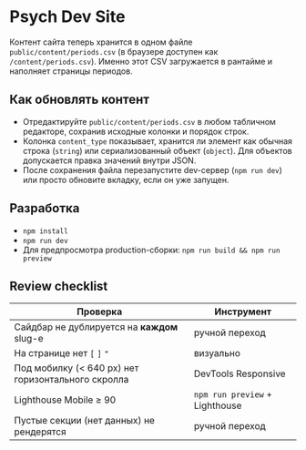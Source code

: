 # Psych Dev Site

Контент сайта теперь хранится в одном файле `public/content/periods.csv` (в браузере доступен как `/content/periods.csv`). Именно этот CSV загружается в рантайме и наполняет страницы периодов.

## Как обновлять контент
- Отредактируйте `public/content/periods.csv` в любом табличном редакторе, сохранив исходные колонки и порядок строк.
- Колонка `content_type` показывает, хранится ли элемент как обычная строка (`string`) или сериализованный объект (`object`). Для объектов допускается правка значений внутри JSON.
- После сохранения файла перезапустите dev-сервер (`npm run dev`) или просто обновите вкладку, если он уже запущен.

## Разработка
- `npm install`
- `npm run dev`
- Для предпросмотра production-сборки: `npm run build && npm run preview`

## Review checklist

| Проверка                                           | Инструмент                     |
| -------------------------------------------------- | ------------------------------ |
| Сайдбар не дублируется на **каждом** slug-е        | ручной переход                 |
| На странице нет `[` `]` `"`                        | визуально                      |
| Под мобилку (< 640 px) нет горизонтального скролла | DevTools Responsive            |
| Lighthouse Mobile ≥ 90                             | `npm run preview` + Lighthouse |
| Пустые секции (нет данных) не рендерятся           | ручной переход                 |
